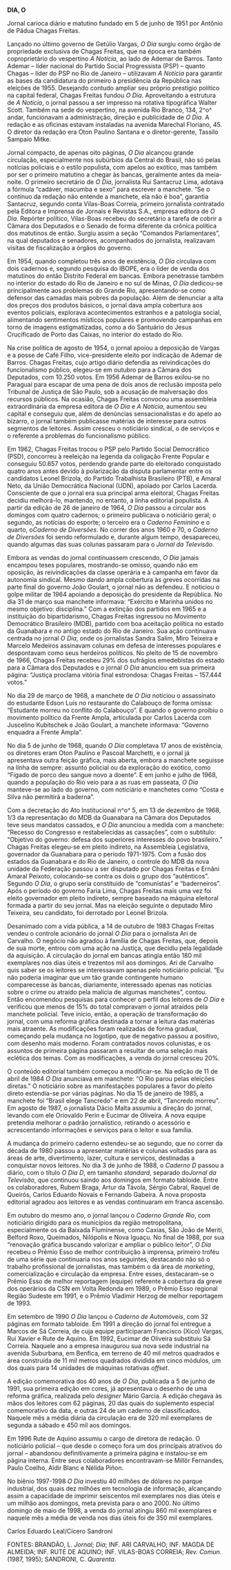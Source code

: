 **DIA, O**

Jornal carioca diário e matutino fundado em 5 de junho de 1951 por
Antônio de Pádua Chagas Freitas.

Lançado no último governo de Getúlio Vargas, *O Dia* surgiu como órgão
de propriedade exclusiva de Chagas Freitas, que na época era também
coproprietário do vespertino *A Notícia*, ao lado de Ademar de Barros.
Tanto Ademar – líder nacional do Partido Social Progressista (PSP) –
quanto Chagas – líder do PSP no Rio de Janeiro – utilizavam *A Notícia*
para garantir as bases da candidatura do primeiro à presidência da
República nas eleições de 1955. Desejando contudo ampliar seu próprio
prestígio político na capital federal, Chagas Freitas fundou *O Dia*.
Aproveitando a estrutura de *A Notícia*, o jornal passou a ser impresso
na rotativa tipográfica Walter Scott. Também na sede do vespertino, na
avenida Rio Branco, 134, 2^o^ andar, funcionavam a administração,
direção e publicidade de *O Dia*. A redação e as oficinas estavam
instaladas na avenida Marechal Floriano, 45. O diretor da redação era
Oton Paulino Santana e o diretor-gerente, Tassilo Sampaio Mitke.

Jornal compacto, de apenas oito páginas, *O Dia* alcançou grande
circulação, especialmente nos subúrbios da Central do Brasil, não só
pelas notícias policiais e o estilo populista, com apelos ao exótico,
mas também por ser o primeiro matutino a chegar às bancas, geralmente
antes da meia-noite. O primeiro secretário de *O Dia*, jornalista Rui
Santacruz Lima, adotava a fórmula “cadáver, macumba e sexo” para
escrever a manchete. “Se o contínuo da redação não entende a manchete,
ela não é boa”, garantia Santacruz, segundo conta Vilas-Boas Correia,
primeiro jornalista contratado pela Editora e Imprensa de Jornais e
Revistas S.A., empresa editora de *O Dia*. Repórter político, Vilas-Boas
recebeu do secretário a tarefa de cobrir a Câmara dos Deputados e o
Senado de forma diferente da crônica política dos matutinos de então.
Surgiu assim a seção “Comandos Parlamentares”, na qual deputados e
senadores, acompanhados do jornalista, realizavam visitas de
fiscalização a órgãos do governo.

Em 1954, quando completou três anos de existência, *O Dia* circulava com
dois cadernos e, segundo pesquisa do IBOPE, era o líder de venda dos
matutinos do então Distrito Federal em bancas. Embora penetrasse também
no interior do estado do Rio de Janeiro e no sul de Minas, *O Dia*
dedicou-se principalmente aos problemas do Grande Rio, apresentando-se
como defensor das camadas mais pobres da população. Além de denunciar a
alta dos preços dos produtos básicos, o jornal dava ampla cobertura aos
eventos policiais, explorava acontecimentos estranhos e a patologia
social, alimentando sentimentos místicos populares e promovendo
campanhas em torno de imagens estigmatizadas, como a do Santuário do
Jesus Crucificado de Porto das Caixas, no interior do estado do Rio.

Na crise política de agosto de 1954, o jornal apoiou a deposição de
Vargas e a posse de Café Filho, vice-presidente eleito por indicação de
Ademar de Barros. Chagas Freitas, cujo artigo diário defendia as
reivindicações do funcionalismo público, elegeu-se em outubro para a
Câmara dos Deputados, com 10.250 votos. Em 1956 Ademar de Barros
exilou-se no Paraguai para escapar de uma pena de dois anos de reclusão
imposta pelo Tribunal de Justiça de São Paulo, sob a acusação de
malversação dos recursos públicos. Na ocasião, Chagas Freitas convocou
uma assembleia extraordinária da empresa editora de *O Dia* e *A
Notícia*, aumentou seu capital e conseguiu que, além de denúncias
sensacionalistas e do apelo ao bizarro, o jornal também publicasse
matérias de interesse para outros segmentos de leitores. Assim cresceu o
noticiário sindical, o de serviços e o referente a problemas do
funcionalismo público.

Em 1962, Chagas Freitas trocou o PSP pelo Partido Social Democrático
(PSD), concorreu à reeleição na legenda da coligação Frente Popular e
conseguiu 50.657 votos, perdendo grande parte do eleitorado conquistado
quatro anos antes devido à polarização da disputa parlamentar entre os
candidatos Leonel Brizola, do Partido Trabalhista Brasileiro (PTB), e
Amaral Neto, da União Democrática Nacional (UDN), apoiado por Carlos
Lacerda. Consciente de que o jornal era sua principal arma eleitoral,
Chagas Freitas decidiu melhorá-lo, mantendo, no entanto, a linha
editorial populista. A partir da edição de 26 de janeiro de 1964, *O
Dia* passou a circular aos domingos com quatro cadernos; o primeiro
publicava o noticiário geral; o segundo, as notícias do esporte; o
terceiro era o *Caderno Feminino* e o quarto, o*Caderno de Diversões*.
No correr dos anos 1960 e 70, o *Caderno de Diversões* foi sendo
reformulado e, durante algum tempo, desapareceu, quando algumas das suas
colunas passaram para o *Jornal da Televisão*.

Embora as vendas do jornal continuassem crescendo, *O Dia* jamais
encampou teses populares, mostrando-se omisso, quando não em oposição,
às reivindicações da classe operária e à campanha em favor da autonomia
sindical. Mesmo dando ampla cobertura às greves ocorridas na parte final
do governo João Goulart, o jornal não as defendeu. E noticiou o golpe
militar de 1964 apoiando a deposição do presidente da República. No dia
31 de março sua manchete informava: “Exército e Marinha unidos no mesmo
objetivo: disciplina.” Com a extinção dos partidos em 1965 e a
instituição do bipartidarismo, Chagas Freitas ingressou no Movimento
Democrático Brasileiro (MDB), partido com boa aceitação política no
estado da Guanabara e no antigo estado do Rio de Janeiro. Sua ação
continuava centrada no jornal *O Dia*, onde os jornalistas Sandra Salim,
Miro Teixeira e Marcelo Medeiros assinavam colunas em defesa de
interesses populares e despontavam como seus herdeiros políticos. No
pleito de 15 de novembro de 1966, Chagas Freitas recebeu 29% dos
sufrágios emedebistas do estado para a Câmara dos Deputados e o jornal
*O Dia* anunciou em sua primeira página: “Justiça proclama vitória final
estrondosa: Chagas Freitas – 157.444 votos.”

No dia 29 de março de 1968, a manchete de *O Dia* noticiou o assassinato
do estudante Edson Luís no restaurante do Calabouço de forma omissa:
“Estudante morreu no conflito do Calabouço”. E quando o governo proibiu
o movimento político da Frente Ampla, articulada por Carlos Lacerda com
Juscelino Kubitschek e João Goulart, a manchete informava: “Governo
enquadra a Frente Ampla”.

No dia 5 de junho de 1968, quando *O Dia* completava 17 anos de
existência, os diretores eram Oton Paulino e Pascoal Marchetti, e o
jornal já apresentava outra feição gráfica, mais aberta, embora a
manchete seguisse na linha de sempre: assunto policial ou da exploração
do exótico, como “Fígado de porco deu sangue novo a doente”. E em junho
e julho de 1968, quando a população do Rio veio para a as ruas em
passeata, *O Dia* manteve-se ao lado do governo, com noticiário e
manchetes como “Costa e Silva não permitirá a baderna”.

Com a decretação do Ato Institucional n^o^ 5, em 13 de dezembro de 1968,
1/3 da representação do MDB da Guanabara na Câmara dos Deputados teve
seus mandatos cassados, e *O Dia* anunciou a medida com a manchete:
“Recesso do Congresso e restabelecidas as cassações”, com o subtítulo:
“Objetivo do governo: defesa dos superiores interesses do povo
brasileiro.” Chagas Freitas elegeu-se em pleito indireto, na Assembleia
Legislativa, governador da Guanabara para o período 1971-1975. Com a
fusão dos estados da Guanabara e do Rio de Janeiro, o controle do MDB da
nova unidade da Federação passou a ser disputado por Chagas Freitas e
Ernâni Amaral Peixoto, colocando-se contra os dois o grupo dos
“autênticos”. Segundo *O Dia*, o grupo seria constituído de “comunistas”
e “baderneiros”. Após o período do governo Faria Lima, Chagas Freitas
mais uma vez foi eleito governador em pleito indireto, sempre baseado na
máquina eleitoral formada a partir do seu jornal. Mas na eleição
seguinte o deputado Miro Teixeira, seu candidato, foi derrotado por
Leonel Brizola.

Desanimado com a vida pública, a 14 de outubro de 1983 Chagas Freitas
vendeu o controle acionário do jornal *O Dia* para o jornalista Ari de
Carvalho. O negócio não agradou à família de Chagas Freitas, que, depois
de sua morte, entrou com uma ação na Justiça, que decidiu pela
legalidade da aquisição. A circulação do jornal em bancas atingia então
180 mil exemplares nos dias úteis e trezentos mil aos domingos. Ari de
Carvalho quis saber se os leitores se interessavam apenas pelo
noticiário policial. “Eu não poderia imaginar que um tão grande
contingente humano comparecesse às bancas, diariamente, interessado
apenas nas notícias sobre o crime ou atraído pela malícia de algumas
manchetes”, contou. Então encomendou pesquisas para conhecer o perfil
dos leitores de *O Dia* e verificou que menos de 15% do total compravam
o jornal atraídos pela manchete policial. Teve início, então, a operação
de transformação do jornal, com uma reforma gráfica destinada a tornar a
leitura das matérias mais atraente. As modificações foram realizadas de
forma gradual, começando pela mudança no logotipo, que de negativo
passou a positivo, com desenho mais moderno. Foram contratados novos
colunistas, e os assuntos de primeira página passaram a resultar de uma
seleção mais eclética dos temas. Com as modificações, a venda do jornal
cresceu 20%.

O conteúdo editorial também começou a modificar-se. Na edição de 11 de
abril de 1984 *O Dia* anunciava em manchete: “O Rio parou pelas eleições
diretas.” O noticiário sobre as manifestações populares a favor do
pleito direto estendia-se por várias páginas. No dia 15 de janeiro de
1985, a manchete foi “Brasil elege Tancredo” e em 22 de abril, “Tancredo
morreu”. Em agosto de 1987, o jornalista Dácio Malta assumiu a direção
do jornal, levando com ele Oriovaldo Perin e Eucimar de Oliveira. A nova
equipe pretendia melhorar o padrão jornalístico, retirando o acessório e
acrescentando informações e serviços para o leitor e sua família.

A mudança do primeiro caderno estendeu-se ao segundo, que no correr da
década de 1980 passou a apresentar matérias e colunas voltadas para as
áreas de arte, divertimento, lazer, cultura e serviços, destinadas a
conquistar novos leitores. No dia 3 de junho de 1988, o *Caderno D*
passou a diário, com o título *O Dia D*, em tamanho *standard*, separado
do*Jornal da Televisão*, que continuou saindo aos domingos em formato
tabloide. Entre os colaboradores, Rubem Braga, Artur da Távola, Sérgio
Cabral, Raquel de Queirós, Carlos Eduardo Novais e Fernando Gabeira. A
nova proposta editorial agradou aos leitores e as vendas continuaram em
franca ascensão.

Em outubro do mesmo ano, o jornal lançou o *Caderno Grande Rio*, com
noticiário dirigido para os municípios da região metropolitana,
especialmente os da Baixada Fluminense, como Caxias, São João de Meriti,
Belford Roxo, Queimados, Nilópolis e Nova Iguaçu. No final de 1988, por
sua “renovação gráfica buscando valorizar e ampliar o público leitor”,
*O Dia* recebeu o Prêmio Esso de melhor contribuição à imprensa,
primeiro troféu de uma série que continuaria nos anos seguintes,
destacando não só o trabalho profissional de jornalistas, mas também o
da área de *marketing*, comercialização e circulação da empresa. Entre
esses, destacaram-se o Prêmio Esso de melhor reportagem (equipe)
referente à cobertura da greve dos operários da CSN em Volta Redonda em
1989, o Prêmio Esso regional Região Sudeste em 1991, e o Prêmio Vladimir
Herzog de melhor reportagem de 1993.

Em setembro de 1990 *O Dia* lançou o *Caderno de* *Automóveis*, com 32
páginas em formato tabloide. Em 1991 a direção do jornal foi entregue a
Marcos de Sá Correia, de cuja equipe participaram Francisco (Xico)
Vargas, Rui Xavier e Rute de Aquino. Em 1992, Eucimar de Oliveira
substituiu Sá Correia. Naquele ano a empresa inaugurou sua nova sede
industrial na avenida Suburbana, em Benfica, em terreno de 40 mil metros
quadrados e área construída de 11 mil metros quadrados dividida em cinco
módulos, um dos quais para 14 unidades de máquinas rotativas *offset*.

A edição comemorativa dos 40 anos de *O Dia*, publicada a 5 de junho de
1991, sua primeira edição em cores, já apresentava o desenho de uma
reforma gráfica, realizada pelo *designer* Mário Garcia. A edição
chegava às mãos dos leitores com 62 páginas, 20 das quais do suplemento
especial comemorativo da data, e outras 24 de um caderno de
classificados. Naquele mês a média diária da circulação era de 320 mil
exemplares de segunda a sábado e 450 mil aos domingos.

Em 1996 Rute de Aquino assumiu o cargo de diretora de redação. O
noticiário policial – que desde o começo fora um dos principais
atrativos do jornal – abandonou definitivamente a primeira página e
instalou-se em página interna. Entre seus colaboradores encontravam-se
Millôr Fernandes, Paulo Coelho, Aldir Blanc e Nélida Piñon.

No biênio 1997-1998 *O Dia* investiu 40 milhões de dólares no parque
industrial, dos quais dez milhões em tecnologia de informação,
alcançando assim a capacidade de imprimir seiscentos mil exemplares nos
dias úteis e um milhão aos domingos, meta prevista para o ano 2000. No
último domingo de maio de 1998, a venda do jornal atingiu 860 mil
exemplares e naquele mês a média de venda nos dias úteis foi de 350 mil
exemplares.

Carlos Eduardo Leal/Cícero Sandroni

FONTES: BRANDÃO, L. *Jornal*; *Dia*; INF. ARI CARVALHO; INF. MAGDA DE
ALMEIDA; INF. RUTE DE AQUINO; INF. VILAS-BOAS CORREIA; *Rev. Comun*.
(1987, 1995); SANDRONI, C. *Quarenta*.
